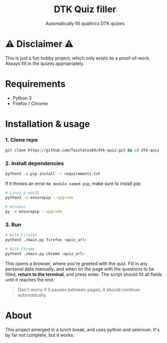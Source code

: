 <h1 align="center">DTK Quiz filler</h1>
<p align="center"> Automatically fill qualtrics DTK quizes</p>

# ⚠️ Disclaimer ⚠️
This is just a fun hobby project, which only exists as a proof-of-work.
Always fill in the quizes appropriately.

# Requirements
* Python 3
* Firefox / Chrome

# Installation & usage
### 1. Clone repo
```bash
git clone https://github.com/Tasztalos69/dtk-quiz.git && cd dtk-quiz
```

### 2. Install dependencies
```bash
python3 -m pip install -r requirements.txt
```

If it throws an error `No module named pip`, make sure to install pip:
```bash
# Linux & macOS
python3 -m ensurepip --upgrade

# Windows
py -m ensurepip --upgrade
```

### 3. Run
```bash
# With Firefox
python3 ./main.py firefox <quiz_url>

# With Chrome
python3 ./main.py chrome <quiz_url>
```
This opens a browser, where you're greeted with the quiz. Fill in any personal data manually, and when on the page with the questions to be filled, **return to the terminal**, and press enter. The script should fill all fields until it reaches the end.

> Don't worry if it pauses between pages, it should continue automatically.

# About
This project emerged in a lunch break, and uses python and selenium. It's by far not complete, but it works.
